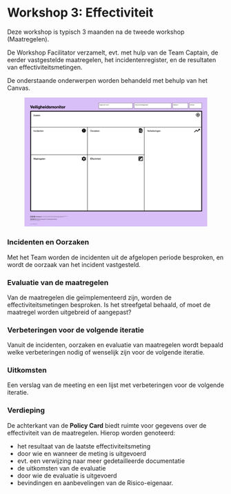 # Workshop 3: Effectiviteit

Deze workshop is typisch 3 maanden na de tweede workshop (Maatregelen).

De Workshop Facilitator verzamelt, evt. met hulp van de Team Captain, de eerder vastgestelde maatregelen, het incidentenregister, en de resultaten van effectiviteitsmetingen.

De onderstaande onderwerpen worden behandeld met behulp van het Canvas.

<figure><img src="../.gitbook/assets/Veiligheidsmonitor.png" alt=""><figcaption></figcaption></figure>

### Incidenten en Oorzaken

Met het Team worden de incidenten uit de afgelopen periode besproken, en wordt de oorzaak van het incident vastgesteld.

### Evaluatie van de maatregelen

Van de maatregelen die geïmplementeerd zijn, worden de effectiviteitsmetingen besproken. Is het streefgetal behaald, of moet de maatregel worden uitgebreid of aangepast?

### Verbeteringen voor de volgende iteratie

Vanuit de incidenten, oorzaken en evaluatie van maatregelen wordt bepaald welke verbeteringen nodig of wenselijk zijn voor de volgende iteratie.

### Uitkomsten

Een verslag van de meeting en een lijst met verbeteringen voor de volgende iteratie.

### Verdieping

De achterkant van de **Policy Card** biedt ruimte voor gegevens over de effectiviteit van de maatregelen. Hierop worden genoteerd:

* het resultaat van de laatste effectiviteitsmeting
* door wie en wanneer de meting is uitgevoerd
* evt. een verwijzing naar meer gedetailleerde documentatie
* de uitkomsten van de evaluatie
* door wie de evaluatie is uitgevoerd
* bevindingen en aanbevelingen van de Risico-eigenaar.
